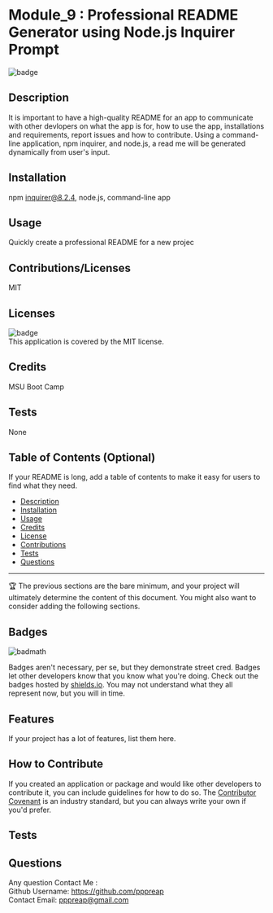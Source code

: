 # Module_9 : Professional README Generator using Node.js Inquirer Prompt
  ![badge](https://img.shields.io/badge/license-MIT-brightgreen)<br />

## Description

 It is important to have a high-quality README for an app to communicate with other devlopers on what the app is for, how to use the app, installations and requirements, report issues and how to contribute. Using a command-line application, npm inquirer, and node.js, a read me will be generated dynamically from user's input.

## Installation
npm inquirer@8.2.4, node.js, command-line app

## Usage
Quickly create a professional README for a new projec


## Contributions/Licenses
MIT

## Licenses
![badge](https://img.shields.io/badge/license-MIT-brightgreen)
<br />
This application is covered by the MIT license. 

## Credits
MSU Boot Camp

## Tests
None


## Table of Contents (Optional)

If your README is long, add a table of contents to make it easy for users to find what they need.

- [Description](#description)
- [Installation](#installation)
- [Usage](#usage)
- [Credits](#credits)
- [License](#license)
- [Contributions](#contributions)
- [Tests](#tests)
- [Questions](#questions)

 ---
  
🏆 The previous sections are the bare minimum, and your project will ultimately determine the content of this document. You might also want to consider adding the following sections.
  

## Badges

![badmath](https://img.shields.io/github/languages/top/lernantino/badmath)

Badges aren't necessary, per se, but they demonstrate street cred. Badges let other developers know that you know what you're doing. Check out the badges hosted by [shields.io](https://shields.io/). You may not understand what they all represent now, but you will in time.

## Features

If your project has a lot of features, list them here.

## How to Contribute

If you created an application or package and would like other developers to contribute it, you can include guidelines for how to do so. The [Contributor Covenant](https://www.contributor-covenant.org/) is an industry standard, but you can always write your own if you'd prefer.

## Tests

## Questions
Any question Contact Me :<br/>
Github Username: https://github.com/pppreap <br/>
Contact Email: pppreap@gmail.com
